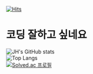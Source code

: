 [![Hits](https://hits.seeyoufarm.com/api/count/incr/badge.svg?url=https%3A%2F%2Fgithub.com%2FJH-TT&count_bg=%23808FD5&title_bg=%23272525&icon=&icon_color=%23FFFFFF&title=Hi&edge_flat=false)](https://hits.seeyoufarm.com)
# 코딩 잘하고 싶네요

![JH's GitHub stats](https://github-readme-stats.vercel.app/api?username=JH-TT&show_icons=true&theme=dark)   
![Top Langs](https://github-readme-stats.vercel.app/api/top-langs/?username=JH-TT&layout=compact&theme=dark)   
[![Solved.ac
프로필](http://mazassumnida.wtf/api/v2/generate_badge?boj=dlwhdgh98)](https://solved.ac/dlwhdgh98)   
